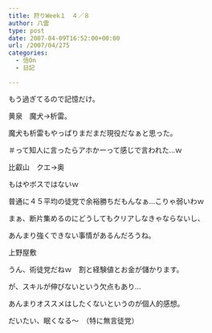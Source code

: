 ```yaml
---
title: 狩りWeek１　４／８
author: 八雲
type: post
date: 2007-04-09T16:52:00+00:00
url: /2007/04/275
categories:
  - 信On
  - 日記

---
```

もう過ぎてるので記憶だけ。

黄泉　魔犬→析雷。
  
魔犬も析雷もやっぱりまだまだ現役だなぁと思った。
  
＃って知人に言ったらアホかーって感じで言われた…ｗ

比叡山　クエ→奥
  
もはやボスではないｗ
  
普通に４５平均の徒党で余裕勝ちだもんなぁ…こりゃ弱いわｗ
  
まぁ、断片集めるのにどうしてもクリアしなきゃならないし、
  
あんまり強くできない事情があるんだろうね。

上野屋敷
  
うん、術徒党だねｗ　割と経験値とお金が儲かります。
  
が、スキルが伸びないという欠点もあり…
  
あんまりオススメはしたくないというのが個人的感想。
  
だいたい、眠くなる～　（特に無言徒党）